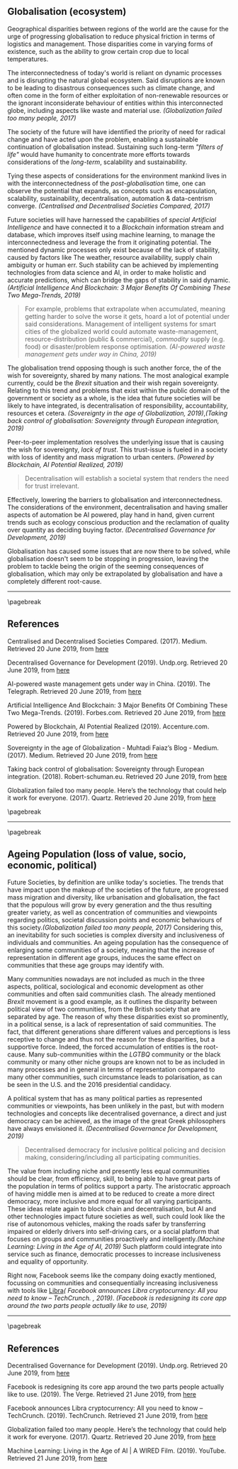 ## Globalisation (ecosystem) 

Geographical disparities between regions of the world are the cause for the urge
of progressing globalisation to reduce physical friction in terms of logistics
and management. Those disparities come in varying forms of existence, such as
the ability to grow certain crop due to local temperatures. 

The interconnectedness of today's world is reliant on dynamic processes and is
disrupting the natural global ecosystem. Said disruptions are known to be
leading to disastrous consequences such as climate change, and often come in the
form of either exploitation of non-renewable resources or the ignorant
inconsiderate behaviour of entities within this interconnected globe, including
aspects like waste and material use. *(Globalization failed too many people,
2017)*

The society of the future will have identified the priority of need for radical
change and have acted upon the problem, enabling a sustainable continuation of
globalisation instead. Sustaining such long-term *"filters of life"* would have
humanity to concentrate more efforts towards considerations of the *long-term*,
scalability and sustainability. 

Tying these aspects of considerations for the environment mankind lives in with
the interconnectedness of the *post-globalisation* time, one can observe the
potential that expands, as concepts such as encapsulation, scalability,
sustainability, decentralisation, automation & data-centrism converge.
*(Centralised and Decentralised Societies Compared, 2017)*

Future societies will have harnessed the capabilities of *special Artificial
Intelligence* and have connected it to a *Blockchain* information stream and
database, which improves itself using machine learning, to manage the
interconnectedness and leverage the from it originating potential. The mentioned
dynamic processes only exist because of the lack of stability, caused by factors
like The weather, resource availability, supply chain ambiguity or human err.
Such stability can be achieved by implementing technologies from data science
and AI, in order to make holistic and accurate predictions, which can bridge the
gaps of stability in said dynamic. *(Artificial Intelligence And Blockchain: 3
Major Benefits Of Combining These Two Mega-Trends, 2019)*

> For example, problems that extrapolate when accumulated, meaning getting harder
> to solve the worse it gets, hoard a lot of potential under said considerations.
> Management of intelligent systems for smart cities of the globalized world could
> automate waste-management, resource-distribution (public & commercial),
> *commodity* supply (e.g. food) or disaster/problem response optimisation. 
> *(AI-powered waste management gets under way in China, 2019)*

The globalisation trend opposing though is such another force, the of the wish
for sovereignty, shared by many nations. The most analogical example currently,
could be the *Brexit* situation and their wish regain sovereignty.
Relating to this trend and problems that exist within the public domain of the
government or society as a whole, is the idea that future societies will be
likely to have integrated, is decentralisation of responsibility,
accountability, resources et cetera. *(Sovereignty in the age of
Globalization, 2019)*,*(Taking back control of globalisation: Sovereignty
through European integration, 2019)*

Peer-to-peer implementation resolves the underlying issue that is causing the
wish for sovereignty, *lack of trust*. This trust-issue is fueled in a society
with loss of identity and mass migration to urban centers. *(Powered by
Blockchain, AI Potential Realized, 2019)*

> Decentralisation will establish a societal system that renders the need for
> trust irrelevant.

Effectively, lowering the barriers to globalisation and interconnectedness. The
considerations of the environment, decentralisation and having smaller aspects
of automation be AI powered, play hand in hand, given current trends such as
ecology conscious production and the reclamation of quality over quantity as
deciding buying factor. 
*(Decentralised Governance for Development, 2019)*

Globalisation has caused some issues that are now there to be solved, while
globalisation doesn't seem to be stopping in progression, leaving the problem to
tackle being the origin of the seeming consequences of globalisation, which may only
be extrapolated by globalisation and have a completely different root-cause.

-----------------------

\pagebreak

## References

Centralised and Decentralised Societies Compared. (2017). Medium. Retrieved 20
June 2019, from [here](http://bit.ly/2ZCMx4y)

Decentralised Governance for Development (2019). Undp.org. Retrieved 20 June 2019, from [here](http://bit.ly/2Zw5Vjm)

AI-powered waste management gets under way in China. (2019). The Telegraph.
Retrieved 20 June 2019, from [here](http://bit.ly/2ZC7GvG)

Artificial Intelligence And Blockchain: 3 Major Benefits Of Combining These Two
Mega-Trends. (2019). Forbes.com. Retrieved 20 June 2019, from
[here](https://www.forbes.com/sites/bernardmarr/2018/03/02/artificial-intelligence-and-blockchain-3-major-benefits-of-combining-these-two-mega-trends/#583f05814b44)

Powered by Blockchain, AI Potential Realized (2019). Accenture.com.
Retrieved 20 June 2019, from
[here](https://www.accenture.com/gb-en/insights/blockchain/ai-plus-blockchain)

Sovereignty in the age of Globalization - Muhtadi Faiaz’s Blog - Medium. (2017).
Medium. Retrieved 20 June 2019, from
[here](https://medium.com/blog-faiaz/is-state-sovereignty-diminishing-or-transforming-in-the-globalized-world-fd48edfbc949)

Taking back control of globalisation: Sovereignty through European integration.
(2018). Robert-schuman.eu. Retrieved 20 June 2019, from
[here](https://www.robert-schuman.eu/en/european-issues/0468-taking-back-control-of-globalisation-sovereignty-through-european-integration)

Globalization failed too many people. Here’s the technology that could help it
work for everyone. (2017). Quartz. Retrieved 20 June 2019, from
[here](https://qz.com/903401/globalization-failed-too-many-people-heres-the-technology-that-could-help-it-work-for-everyone/)

\pagebreak


-----------------------

\pagebreak

## Ageing Population (loss of value, socio, economic, political) 

Future Societies, by definition are unlike today's societies. The trends that
have impact upon the makeup of the societies of the future, are progressed mass
migration and diversity, like urbanisation and globalisation, the fact that
the populous will grow by every generation and the thus resulting greater
variety, as well as concentration of communities and viewpoints regarding
politics, societal discussion points and economic behaviours of this
society.*(Globalization failed too many people, 2017)*
Considering this, an inevitability for such societies is complex diversity and
inclusiveness of individuals and communities. An ageing population has the
consequence of enlarging some communities of a society, meaning that the
increase of representation in different age groups, induces the same effect on
communities that these age groups may identify with. 

Many communities nowadays are not included as much in the three aspects,
political, sociological and economic development as other communities and often
said communities clash. The already mentioned *Brexit* movement is a good
example, as it outlines the disparity between political view of two 
communities, from the British society that are separated by age.
The reason of why these disparities exist so prominently, in a political sense,
is a lack of representation of said communities. The fact, that different
generations share different values and perceptions is less receptive to change
and thus not the reason for these disparities, but a supportive force. Indeed,
the forced accumulation of entities is the root-cause.
Many sub-communities within the *LGTBQ* community or the black community or many
other niche groups are known not to be as included in many processes and in
general in terms of representation compared to many other communities, such
circumstance leads to polarisation, as can be seen in the U.S. and the 2016
presidential candidacy. 

A political system that has as many political parties as represented communities
or viewpoints, has been unlikely in the past, but with modern technologies and
concepts like decentralised governance, a direct and just democracy can be
achieved, as the image of the great Greek philosophers have always envisioned
it. *(Decentralised Governance for Development, 2019)*

> Decentralised democracy for inclusive political policing and decision making,
> considering/including all participating communities.

The value from including niche and presently less equal communities should be
clear, from efficiency, skill, to being able to have great parts of the
population in terms of politics support a party.
The aristocratic approach of having middle men is aimed at to be reduced to
create a more direct democracy, more inclusive and more equal for all varying
participants.
These ideas relate again to block chain and decentralisation, but AI and other
technologies impact future societies as well, such could look like the rise of
autonomous vehicles, making the roads safer by transferring impaired or elderly
drivers into self-driving cars, or a social platform that focuses on groups and
communities proactively and intelligently.*(Machine Learning: Living in the Age
of AI, 2019)* Such platform could integrate into
service such as finance, democratic processes to increase inclusiveness and
equality of opportunity. 

Right now, Facebook seems like the company doing exactly mentioned, focussing on
communities and consequentially increasing inclusiveness with tools like
[Libra](http://bit.ly/2Y1d4rT)*(
Facebook announces Libra cryptocurrency: All you need to know – TechCrunch.
, 2019)*. *(Facebook is redesigning its core app around
the two parts people actually like to use, 2019)*

-----------------------------

\pagebreak

## References

Decentralised Governance for Development (2019). Undp.org. Retrieved 20 June
2019, from [here](http://bit.ly/2Zw5Vjm)

Facebook is redesigning its core app around the two parts people actually like
to use. (2019). The Verge. Retrieved 21 June 2019, from [here](http://bit.ly/2Y24SYk)

Facebook announces Libra cryptocurrency: All you need to know – TechCrunch.
(2019). TechCrunch. Retrieved 21 June 2019, from [here](https://tcrn.ch/2Y2Lzy7)

Globalization failed too many people. Here’s the technology that could help it
work for everyone. (2017). Quartz. Retrieved 20 June 2019, from
[here]( http://bit.ly/2IWlWbT)

Machine Learning: Living in the Age of AI | A WIRED Film. (2019). YouTube.
Retrieved 21 June 2019, from [here](http://bit.ly/2WXMljb)

